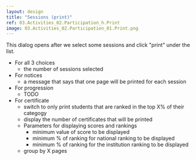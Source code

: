```yaml
---
layout: design
title: "Sessions (print)"
ref: 03.Activities_02.Participation_h.Print
image: 03.Activities_02.Participation_01.Print.png
---
```


This dialog opens after we select some sessions and click "print" under the list.

- For all 3 choices
   - the number of sessions selected
- For notices
   - a message that says that one page will be printed for each session
- For progression
   - TODO
- For certificate
   - switch to only print students that are ranked in the top X% of their categogy
   - display the number of certificates that will be printed
   - Parameters for displaying scores and rankings
      - minimum value of score to be displayed
      - minimum % of ranking for national ranking to be displayed
      - minimum % of ranking for the institution ranking to be displayed
   - group by X pages
   
   